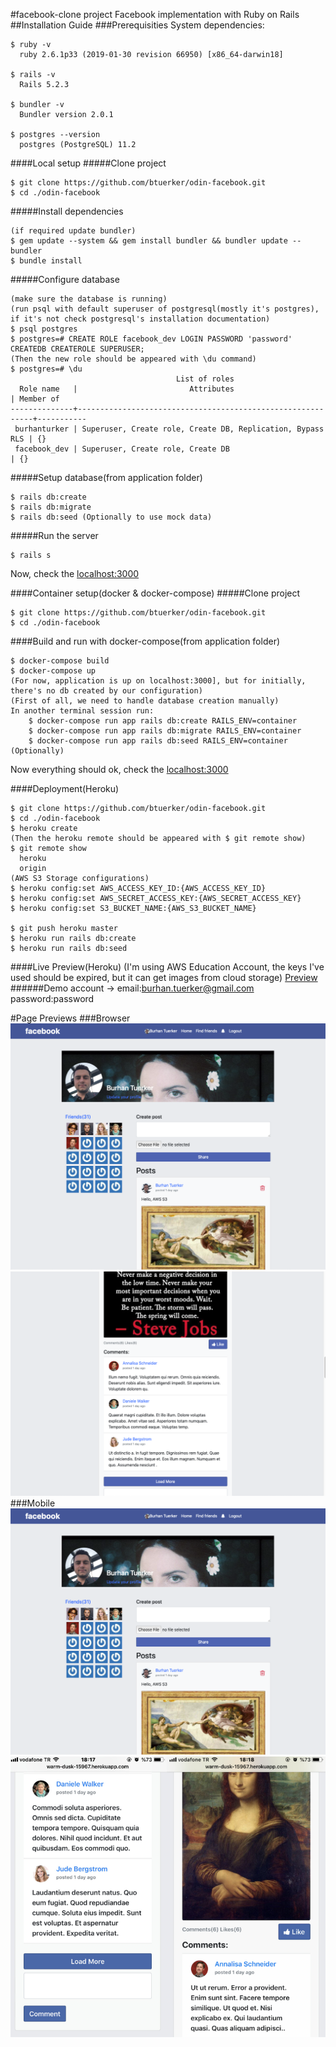 #facebook-clone project
Facebook implementation with Ruby on Rails
##Installation Guide
###Prerequisities
System dependencies:
```
$ ruby -v
  ruby 2.6.1p33 (2019-01-30 revision 66950) [x86_64-darwin18]

$ rails -v
  Rails 5.2.3

$ bundler -v
  Bundler version 2.0.1

$ postgres --version
  postgres (PostgreSQL) 11.2
```

####Local setup
#####Clone project
```
$ git clone https://github.com/btuerker/odin-facebook.git
$ cd ./odin-facebook
```
#####Install dependencies
```
(if required update bundler)
$ gem update --system && gem install bundler && bundler update --bundler
$ bundle install
```
#####Configure database
```
(make sure the database is running)
(run psql with default superuser of postgresql(mostly it's postgres), if it's not check postgresql's installation documentation)
$ psql postgres
$ postgres=# CREATE ROLE facebook_dev LOGIN PASSWORD 'password' CREATEDB CREATEROLE SUPERUSER;
(Then the new role should be appeared with \du command)
$ postgres=# \du
                                     List of roles
  Role name   |                         Attributes                         | Member of 
--------------+------------------------------------------------------------+-----------
 burhanturker | Superuser, Create role, Create DB, Replication, Bypass RLS | {}
 facebook_dev | Superuser, Create role, Create DB                          | {}
```
#####Setup database(from application folder)
```
$ rails db:create
$ rails db:migrate
$ rails db:seed (Optionally to use mock data)
```
#####Run the server
```
$ rails s
```
Now, check the [localhost:3000](http://localhost:3000)

####Container setup(docker & docker-compose)
#####Clone project
```
$ git clone https://github.com/btuerker/odin-facebook.git
$ cd ./odin-facebook
```
####Build and run with docker-compose(from application folder)
```
$ docker-compose build
$ docker-compose up
(For now, application is up on localhost:3000], but for initially, there's no db created by our configuration)
(First of all, we need to handle database creation manually)
In another terminal session run:
    $ docker-compose run app rails db:create RAILS_ENV=container
    $ docker-compose run app rails db:migrate RAILS_ENV=container
    $ docker-compose run app rails db:seed RAILS_ENV=container (Optionally)
```
Now everything should ok, check the [localhost:3000](http://localhost:3000)

####Deployment(Heroku)
```
$ git clone https://github.com/btuerker/odin-facebook.git
$ cd ./odin-facebook
$ heroku create
(Then the heroku remote should be appeared with $ git remote show)
$ git remote show 
  heroku
  origin
(AWS S3 Storage configurations)
$ heroku config:set AWS_ACCESS_KEY_ID:{AWS_ACCESS_KEY_ID}
$ heroku config:set AWS_SECRET_ACCESS_KEY:{AWS_SECRET_ACCESS_KEY}
$ heroku config:set S3_BUCKET_NAME:{AWS_S3_BUCKET_NAME}

$ git push heroku master
$ heroku run rails db:create
$ heroku run rails db:seed 
```
####Live Preview(Heroku)
(I'm using AWS Education Account, the keys I've used should be expired, but it can get images from cloud storage)
[Preview](https://warm-dusk-15967.herokuapp.com)
######Demo account -> email:burhan.tuerker@gmail.com password:password 


#Page Previews
###Browser
![User Profile](./documentation/user_profile.png?raw=true "User Profile")
![User Profile](./documentation/feed.png?raw=true "Feed")
###Mobile
![User Profile](./documentation/user_profile.png?raw=true "User Profile")
![User Profile](./documentation/mobile.png?raw=true "Feed")